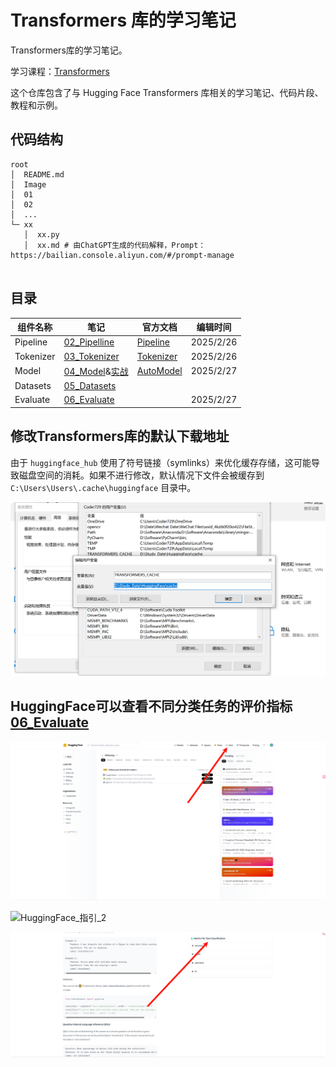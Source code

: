 # Transformers 库的学习笔记

Transformers库的学习笔记。

学习课程：[Transformers](https://space.bilibili.com/21060026)

这个仓库包含了与 Hugging Face Transformers 库相关的学习笔记、代码片段、教程和示例。

## 代码结构

```text
root
│  README.md
│  Image
│  01
│  02
│  ...
└─ xx 
   │  xx.py
   │  xx.md # 由ChatGPT生成的代码解释，Prompt：https://bailian.console.aliyun.com/#/prompt-manage
   
```

## 目录

| 组件名称  | 笔记                                                   | 官方文档                                                     | 编辑时间  |
| --------- | ------------------------------------------------------ | ------------------------------------------------------------ | --------- |
| Pipeline  | [02_Pipelline](02_Pipeline/pipeline.md)                | [Pipeline](https://huggingface.co/docs/transformers/main/en/quicktour#pipeline) | 2025/2/26 |
| Tokenizer | [03_Tokenizer](03_Tokenizer/tokenizer.md)              | [Tokenizer](https://huggingface.co/docs/transformers/main/en/quicktour#autotokenizer) | 2025/2/26 |
| Model     | [04_Model](04_Model/model.md)&[实战](04_Model/实战.md) | [AutoModel](https://huggingface.co/docs/transformers/main/en/quicktour#automodel) | 2025/2/27 |
| Datasets  | [05_Datasets](05_Datasets.md)                          |                                                              |           |
| Evaluate  | [06_Evaluate](06_Evaluate.md)                          |                                                              | 2025/2/27 |

## 修改Transformers库的默认下载地址

由于 `huggingface_hub` 使用了符号链接（symlinks）来优化缓存存储，这可能导致磁盘空间的消耗。如果不进行修改，默认情况下文件会被缓存到 `C:\Users\Users\.cache\huggingface` 目录中。

![](./Image/HuggingFace缓存路径修改.png)

## HuggingFace可以查看不同分类任务的评价指标[06_Evaluate](06_Evaluate.md)

![](./Image/HuggingFace_指引_1.png)

![HuggingFace_指引_2](D:\Study_Date\LLMs_study\Transformers库\Image\HuggingFace_指引_2.png)

![](./Image/HuggingFace_指引_3.png)
